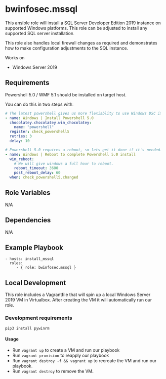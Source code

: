 # bwinfosec.mssql

This ansible role will install a SQL Server Developer Edition 2019 instance on supported Windows platforms. This role can be adjusted to install any supported SQL server installation.

This role also handles local firewall changes as required and demonstrates how to make configuration adjustments to the SQL instance.

Works on

- Windows Server 2019

## Requirements

Powershell 5.0 / WMF 5.1 should be installed on target host.

You can do this in two steps with:

```yaml
# The latest powershell gives us more flexiablity to use Windows DSC items
- name: Windows | Install Powershell 5.0
  chocolatey.chocolatey.win_chocolatey:
    name: "powershell"
  register: check_powershell5
  retries: 3
  delay: 10

# Powershell 5.0 requires a reboot, so lets get it done if it's needed.
- name: Windows | Reboot to complete Powershell 5.0 install
  win_reboot:
    # We will give windows a full hour to reboot.
    reboot_timeout: 3600
    post_reboot_delay: 60
  when: check_powershell5.changed
```

## Role Variables

N/A

## Dependencies

N/A

## Example Playbook

    - hosts: install_mssql
      roles:
         - { role: bwinfosec.mssql }

## Local Development

This role includes a Vagrantfile that will spin up a local Windows Server 2019 VM in Virtualbox.
After creating the VM it will automatically run our role.

### Development requirements

`pip3 install pywinrm`

#### Usage

- Run `vagrant up` to create a VM and run our playbook
- Run `vagrant provision` to reapply our playbook
- Run `vagrant destroy -f && vagrant up` to recreate the VM and run our playbook.
- Run `vagrant destroy` to remove the VM.
